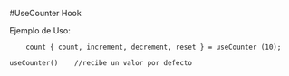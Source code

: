 #UseCounter Hook

Ejemplo de Uso:
````
    count { count, increment, decrement, reset } = useCounter (10);

````
    useCounter()    //recibe un valor por defecto